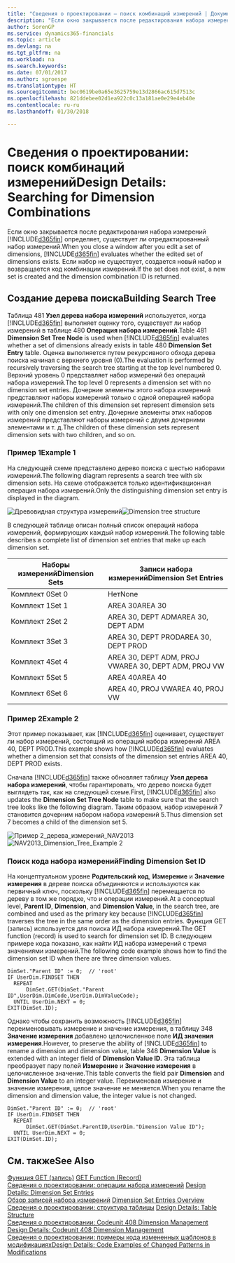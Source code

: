 ```yaml
---
title: "Сведения о проектировании — поиск комбинаций измерений | Документы Майкрософт"
description: "Если окно закрывается после редактирования набора измерений Finance and Operations, Business edition определяет, существует ли отредактированный набор измерений. Если набор не существует, создается новый набор и возвращается код комбинации измерений."
author: SorenGP
ms.service: dynamics365-financials
ms.topic: article
ms.devlang: na
ms.tgt_pltfrm: na
ms.workload: na
ms.search.keywords: 
ms.date: 07/01/2017
ms.author: sgroespe
ms.translationtype: HT
ms.sourcegitcommit: bec0619be0a65e3625759e13d2866ac615d7513c
ms.openlocfilehash: 821ddebee02d1ea922c0c13a181ae0e29e4eb40e
ms.contentlocale: ru-ru
ms.lasthandoff: 01/30/2018

---
```

# <a name="design-details-searching-for-dimension-combinations"></a><span data-ttu-id="7d755-104">Сведения о проектировании: поиск комбинаций измерений</span><span class="sxs-lookup"><span data-stu-id="7d755-104">Design Details: Searching for Dimension Combinations</span></span>
<span data-ttu-id="7d755-105">Если окно закрывается после редактирования набора измерений [!INCLUDE[d365fin](includes/d365fin_md.md)] определяет, существует ли отредактированный набор измерений.</span><span class="sxs-lookup"><span data-stu-id="7d755-105">When you close a window after you edit a set of dimensions, [!INCLUDE[d365fin](includes/d365fin_md.md)] evaluates whether the edited set of dimensions exists.</span></span> <span data-ttu-id="7d755-106">Если набор не существует, создается новый набор и возвращается код комбинации измерений.</span><span class="sxs-lookup"><span data-stu-id="7d755-106">If the set does not exist, a new set is created and the dimension combination ID is returned.</span></span>  

## <a name="building-search-tree"></a><span data-ttu-id="7d755-107">Создание дерева поиска</span><span class="sxs-lookup"><span data-stu-id="7d755-107">Building Search Tree</span></span>  
 <span data-ttu-id="7d755-108">Таблица 481 **Узел дерева набора измерений** используется, когда [!INCLUDE[d365fin](includes/d365fin_md.md)] выполняет оценку того, существует ли набор измерений в таблице 480 **Операция набора измерений**.</span><span class="sxs-lookup"><span data-stu-id="7d755-108">Table 481 **Dimension Set Tree Node** is used when [!INCLUDE[d365fin](includes/d365fin_md.md)] evaluates whether a set of dimensions already exists in table 480 **Dimension Set Entry** table.</span></span> <span data-ttu-id="7d755-109">Оценка выполняется путем рекурсивного обхода дерева поиска начиная с верхнего уровня (0).</span><span class="sxs-lookup"><span data-stu-id="7d755-109">The evaluation is performed by recursively traversing the search tree starting at the top level numbered 0.</span></span> <span data-ttu-id="7d755-110">Верхний уровень 0 представляет набор измерений без операций набора измерений.</span><span class="sxs-lookup"><span data-stu-id="7d755-110">The top level 0 represents a dimension set with no dimension set entries.</span></span> <span data-ttu-id="7d755-111">Дочерние элементы этого набора измерений представляют наборы измерений только с одной операцией набора измерений.</span><span class="sxs-lookup"><span data-stu-id="7d755-111">The children of this dimension set represent dimension sets with only one dimension set entry.</span></span> <span data-ttu-id="7d755-112">Дочерние элементы этих наборов измерений представляют наборы измерений с двумя дочерними элементами и т. д.</span><span class="sxs-lookup"><span data-stu-id="7d755-112">The children of these dimension sets represent dimension sets with two children, and so on.</span></span>  

### <a name="example-1"></a><span data-ttu-id="7d755-113">Пример 1</span><span class="sxs-lookup"><span data-stu-id="7d755-113">Example 1</span></span>  
 <span data-ttu-id="7d755-114">На следующей схеме представлено дерево поиска с шестью наборами измерений.</span><span class="sxs-lookup"><span data-stu-id="7d755-114">The following diagram represents a search tree with six dimension sets.</span></span> <span data-ttu-id="7d755-115">На схеме отображается только идентификационная операция набора измерений.</span><span class="sxs-lookup"><span data-stu-id="7d755-115">Only the distinguishing dimension set entry is displayed in the diagram.</span></span>  

 <span data-ttu-id="7d755-116">![Древовидная структура измерений](media/nav2013_dimension_tree.png "NAV2013_Dimension_Tree")</span><span class="sxs-lookup"><span data-stu-id="7d755-116">![Dimension tree structure](media/nav2013_dimension_tree.png "NAV2013_Dimension_Tree")</span></span>  

 <span data-ttu-id="7d755-117">В следующей таблице описан полный список операций набора измерений, формирующих каждый набор измерений.</span><span class="sxs-lookup"><span data-stu-id="7d755-117">The following table describes a complete list of dimension set entries that make up each dimension set.</span></span>  

|<span data-ttu-id="7d755-118">Наборы измерений</span><span class="sxs-lookup"><span data-stu-id="7d755-118">Dimension Sets</span></span>|<span data-ttu-id="7d755-119">Записи набора измерений</span><span class="sxs-lookup"><span data-stu-id="7d755-119">Dimension Set Entries</span></span>|  
|--------------------|---------------------------|  
|<span data-ttu-id="7d755-120">Комплект 0</span><span class="sxs-lookup"><span data-stu-id="7d755-120">Set 0</span></span>|<span data-ttu-id="7d755-121">Нет</span><span class="sxs-lookup"><span data-stu-id="7d755-121">None</span></span>|  
|<span data-ttu-id="7d755-122">Комплект 1</span><span class="sxs-lookup"><span data-stu-id="7d755-122">Set 1</span></span>|<span data-ttu-id="7d755-123">AREA 30</span><span class="sxs-lookup"><span data-stu-id="7d755-123">AREA 30</span></span>|  
|<span data-ttu-id="7d755-124">Комплект 2</span><span class="sxs-lookup"><span data-stu-id="7d755-124">Set 2</span></span>|<span data-ttu-id="7d755-125">AREA 30, DEPT ADM</span><span class="sxs-lookup"><span data-stu-id="7d755-125">AREA 30, DEPT ADM</span></span>|  
|<span data-ttu-id="7d755-126">Комплект 3</span><span class="sxs-lookup"><span data-stu-id="7d755-126">Set 3</span></span>|<span data-ttu-id="7d755-127">AREA 30, DEPT PROD</span><span class="sxs-lookup"><span data-stu-id="7d755-127">AREA 30, DEPT PROD</span></span>|  
|<span data-ttu-id="7d755-128">Комплект 4</span><span class="sxs-lookup"><span data-stu-id="7d755-128">Set 4</span></span>|<span data-ttu-id="7d755-129">AREA 30, DEPT ADM, PROJ VW</span><span class="sxs-lookup"><span data-stu-id="7d755-129">AREA 30, DEPT ADM, PROJ VW</span></span>|  
|<span data-ttu-id="7d755-130">Комплект 5</span><span class="sxs-lookup"><span data-stu-id="7d755-130">Set 5</span></span>|<span data-ttu-id="7d755-131">AREA 40</span><span class="sxs-lookup"><span data-stu-id="7d755-131">AREA 40</span></span>|  
|<span data-ttu-id="7d755-132">Комплект 6</span><span class="sxs-lookup"><span data-stu-id="7d755-132">Set 6</span></span>|<span data-ttu-id="7d755-133">AREA 40, PROJ VW</span><span class="sxs-lookup"><span data-stu-id="7d755-133">AREA 40, PROJ VW</span></span>|  

### <a name="example-2"></a><span data-ttu-id="7d755-134">Пример 2</span><span class="sxs-lookup"><span data-stu-id="7d755-134">Example 2</span></span>  
 <span data-ttu-id="7d755-135">Этот пример показывает, как [!INCLUDE[d365fin](includes/d365fin_md.md)] оценивает, существует ли набор измерений, состоящий из операций набора измерений AREA 40, DEPT PROD.</span><span class="sxs-lookup"><span data-stu-id="7d755-135">This example shows how [!INCLUDE[d365fin](includes/d365fin_md.md)] evaluates whether a dimension set that consists of the dimension set entries AREA 40, DEPT PROD exists.</span></span>  

 <span data-ttu-id="7d755-136">Сначала [!INCLUDE[d365fin](includes/d365fin_md.md)] также обновляет таблицу **Узел дерева набора измерений**, чтобы гарантировать, что дерево поиска будет выглядеть так, как на следующей схеме.</span><span class="sxs-lookup"><span data-stu-id="7d755-136">First, [!INCLUDE[d365fin](includes/d365fin_md.md)] also updates the **Dimension Set Tree Node** table to make sure that the search tree looks like the following diagram.</span></span> <span data-ttu-id="7d755-137">Таким образом, набор измерений 7 становится дочерним набором набора измерений 5.</span><span class="sxs-lookup"><span data-stu-id="7d755-137">Thus dimension set 7 becomes a child of the dimension set 5.</span></span>  

 <span data-ttu-id="7d755-138">![Пример 2&#95;дерева&#95;измерений&#95;NAV2013](media/nav2013_dimension_tree_example2.png "NAV2013_Dimension_Tree_Example2")</span><span class="sxs-lookup"><span data-stu-id="7d755-138">![NAV2013&#95;Dimension&#95;Tree&#95;Example 2](media/nav2013_dimension_tree_example2.png "NAV2013_Dimension_Tree_Example2")</span></span>  

### <a name="finding-dimension-set-id"></a><span data-ttu-id="7d755-139">Поиск кода набора измерений</span><span class="sxs-lookup"><span data-stu-id="7d755-139">Finding Dimension Set ID</span></span>  
 <span data-ttu-id="7d755-140">На концептуальном уровне **Родительский код**, **Измерение** и **Значение измерения** в дереве поиска объединяются и используются как первичный ключ, поскольку [!INCLUDE[d365fin](includes/d365fin_md.md)] перемещается по дереву в том же порядке, что и операции измерений.</span><span class="sxs-lookup"><span data-stu-id="7d755-140">At a conceptual level, **Parent ID**, **Dimension**, and **Dimension Value**, in the search tree, are combined and used as the primary key because [!INCLUDE[d365fin](includes/d365fin_md.md)] traverses the tree in the same order as the dimension entries.</span></span> <span data-ttu-id="7d755-141">Функция GET (запись) используется для поиска ИД набора измерений.</span><span class="sxs-lookup"><span data-stu-id="7d755-141">The GET function (record) is used to search for dimension set ID.</span></span> <span data-ttu-id="7d755-142">В следующем примере кода показано, как найти ИД набора измерений с тремя значениями измерений.</span><span class="sxs-lookup"><span data-stu-id="7d755-142">The following code example shows how to find the dimension set ID when there are three dimension values.</span></span>  

```  
DimSet."Parent ID" := 0;  // 'root'  
IF UserDim.FINDSET THEN  
  REPEAT  
      DimSet.GET(DimSet."Parent ID",UserDim.DimCode,UserDim.DimValueCode);  
  UNTIL UserDim.NEXT = 0;  
EXIT(DimSet.ID);  

```  

 <span data-ttu-id="7d755-143">Однако чтобы сохранить возможность [!INCLUDE[d365fin](includes/d365fin_md.md)] переименовывать измерение и значение измерения, в таблицу 348 **Значение измерения** добавлено целочисленное поле **ИД значения измерения**.</span><span class="sxs-lookup"><span data-stu-id="7d755-143">However, to preserve the ability of [!INCLUDE[d365fin](includes/d365fin_md.md)] to rename a dimension and dimension value, table 348 **Dimension Value** is extended with an integer field of **Dimension Value ID**.</span></span> <span data-ttu-id="7d755-144">Эта таблица преобразует пару полей **Измерение** и **Значение измерения** в целочисленное значение.</span><span class="sxs-lookup"><span data-stu-id="7d755-144">This table converts the field pair **Dimension** and **Dimension Value** to an integer value.</span></span> <span data-ttu-id="7d755-145">Переименовав измерение и значение измерения, целое значение не меняется.</span><span class="sxs-lookup"><span data-stu-id="7d755-145">When you rename the dimension and dimension value, the integer value is not changed.</span></span>  

```  
DimSet."Parent ID" := 0;  // 'root'  
IF UserDim.FINDSET THEN  
  REPEAT  
      DimSet.GET(DimSet.ParentID,UserDim."Dimension Value ID");  
  UNTIL UserDim.NEXT = 0;  
EXIT(DimSet.ID);  

```  

## <a name="see-also"></a><span data-ttu-id="7d755-146">См. также</span><span class="sxs-lookup"><span data-stu-id="7d755-146">See Also</span></span>  
 <span data-ttu-id="7d755-147">[Функция GET (запись)](/dynamics-nav/GET-Function--Record-)  </span><span class="sxs-lookup"><span data-stu-id="7d755-147">[GET Function (Record)](/dynamics-nav/GET-Function--Record-)  </span></span>  
 <span data-ttu-id="7d755-148">[Сведения о проектировании: операции набора измерений](design-details-dimension-set-entries.md) </span><span class="sxs-lookup"><span data-stu-id="7d755-148">[Design Details: Dimension Set Entries](design-details-dimension-set-entries.md) </span></span>  
 <span data-ttu-id="7d755-149">[Обзор записей набора измерений](design-details-dimension-set-entries-overview.md) </span><span class="sxs-lookup"><span data-stu-id="7d755-149">[Dimension Set Entries Overview](design-details-dimension-set-entries-overview.md) </span></span>  
 <span data-ttu-id="7d755-150">[Сведения о проектировании: структура таблицы](design-details-table-structure.md) </span><span class="sxs-lookup"><span data-stu-id="7d755-150">[Design Details: Table Structure](design-details-table-structure.md) </span></span>  
 <span data-ttu-id="7d755-151">[Сведения о проектировании: Codeunit 408 Dimension Management](design-details-codeunit-408-dimension-management.md) </span><span class="sxs-lookup"><span data-stu-id="7d755-151">[Design Details: Codeunit 408 Dimension Management](design-details-codeunit-408-dimension-management.md) </span></span>  
 [<span data-ttu-id="7d755-152">Сведения о проектировании: примеры кода измененных шаблонов в модификациях</span><span class="sxs-lookup"><span data-stu-id="7d755-152">Design Details: Code Examples of Changed Patterns in Modifications</span></span>](design-details-code-examples-of-changed-patterns-in-modifications.md)


